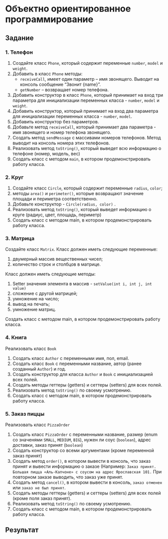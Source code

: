 # Объектно ориентированное программирование

## Задание
### 1. Телефон

1. Создайте класс `Phone`, который содержит переменные `number`, `model` и `weight`.
2. Добавить в класс `Phone` методы:
    * `receiveCall`, имеет один параметр – имя звонящего. Выводит на консоль сообщение “Звонит {name}”.
    * `getNumber` – возвращает номер телефона.
3. Добавить конструктор в класс `Phone`, который принимает на вход три параметра для инициализации
   переменных класса - `number`, `model` и `weight`.
4. Добавить конструктор, который принимает на вход два параметра для инициализации переменных класса -
   `number`, `model`.
5. Добавить конструктор без параметров.
6. Добавьте метод `receiveCall`, который принимает два параметра - имя звонящего и номер телефона звонящего.
7. Создать метод `sendMessage` с массивами номеров телефонов. Метод выводит на консоль номера этих телефонов.
8. Реализовать метод `toString()`, который выведет всю информацию о телефоне (номер, модель, вес)
9. Создать класс с методом `main`, в котором продемонстрировать работу класса.

### 2. Круг

1. Создайте класс `Circle`, который содержит переменные `radius`, `color`;
2. методы `area()` и `perimeter()`, которые возвращают значение площади и периметра соответственно.
3. Добавьте конструктор - `Circle(radius, color)` .
4. Реализовать метод `toString()`, который выведет информацию о круге (радиус, цвет, площадь, периметр)
5. Создать класс с методом main, в котором продемонстрировать работу класса.

### 3. Матрица

Создайте класс `Matrix`. Класс должен иметь следующие переменные:
1. двумерный массив вещественных чисел;
2. количество строк и столбцов в матрице.

Класс должен иметь следующие методы:
1. Setter значения элемента в массив - `setValue(int i, int j, int value)`
2. сложение с другой матрицей;
3. умножение на число;
4. вывод на печать;
5. умножение матриц.

Создать класс с методом main, в котором продемонстрировать работу класса.

### 4. Книга
Реализовать класс `Book`
1.	Создать класс `Author` с переменными имя, пол, email.
2.	Создать класс `Book` с переменными название, автор (ранее созданный `Author`) и год.
3.	Создать конструктор для класса `Author` и `Book` c инициализацией всех полей.
4.	Создать методы геттеры (getters) и сеттеры (setters) для всех полей.
5.	Реализовать метод `toString()` по своему усмотрению.
6.	Создать класс с методом main, в котором продемонстрировать работу класса.

### 5. Заказ пиццы
Реализовать класс `PizzaOrder`
1. Создать класс `PizzaOrder` с переменными название, размер (enum со значенями `SMALL`, `MEDIUM`, `BIG`),
   нужен ли соус (`boolean`), адрес доставки, заказ принят (`boolean`)
2. Создать конструктор со всеми аргументами (кроме переменной заказ принят)
3. Создать метод `order()`, в котором вывести в консоль, что заказ принят и вывести информацию о заказе
   (Например: `Заказ принят. Большая пицца «Аль-Капчоне» с соусом на адрес Ярославская 101.`
   При повторном заказе выводить, что заказ уже принят.
4. Создать метод `cancel()`, в котором вывести в консоль, `заказ отменен` или `заказ не был принят`.
5. Создать методы геттеры (getters) и сеттеры (setters) для всех полей (кроме поля заказ принят).
6. Реализовать метод `toString()` по своему усмотрению.
7. Создать класс с методом main, в котором продемонстрировать работу класса.

## Результат